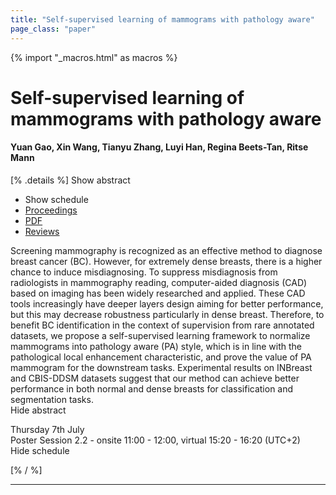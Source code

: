 ```yaml
---
title: "Self-supervised learning of mammograms with pathology aware"
page_class: "paper"
---
```


{% import "_macros.html" as macros %}

# Self-supervised learning of mammograms with pathology aware

#### Yuan Gao, Xin Wang, Tianyu Zhang, Luyi Han, Regina Beets-Tan, Ritse Mann

[% .details %]
<a class="toggle_visibility" data-selector=".abstract" data-level="3">Show abstract</a>
- <a class="toggle_visibility" data-selector=".schedule" data-level="3">Show schedule</a>
- <a href="">Proceedings</a>
- <a href="https://openreview.net/pdf?id=zTn0kYfsgkJ">PDF</a>
- <a href="https://openreview.net/forum?id=zTn0kYfsgkJ">Reviews</a>

<p>
    <span class="abstract">
        Screening mammography is recognized as an effective method to diagnose breast cancer (BC). However, for extremely dense breasts, there is a higher chance to induce misdiagnosing. To suppress misdiagnosis from radiologists in mammography reading, computer-aided diagnosis (CAD) based on imaging has been widely researched and applied. These CAD tools increasingly have deeper layers design aiming for better performance, but this may decrease robustness particularly in dense breast. Therefore, to benefit BC identification in the context of supervision from rare annotated datasets, we propose a self-supervised learning framework to normalize mammograms into pathology aware (PA) style, which is in line with the pathological local enhancement characteristic, and prove the value of PA mammogram for the downstream tasks. Experimental results on INBreast and CBIS-DDSM datasets suggest that our method can achieve better performance in both normal and dense breasts for classification and segmentation tasks.
        <br>
        <span class="actions"><a class="toggle_visibility" data-level="2">Hide abstract</a></span>
    </span>
</p>

<p>
    <span class="schedule">
        Thursday 7th July<br>Poster Session 2.2 - onsite 11:00 - 12:00, virtual 15:20 - 16:20 (UTC+2)
        <br>
        <span class="actions"><a class="toggle_visibility" data-level="2">Hide schedule</a></span>
    </span>
</p>

[% / %]


---
<!-- { macros.presentation('', '', 720, 450) } -->
